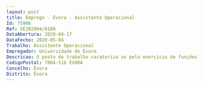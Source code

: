 ```yaml
--- 
layout: post
title: Emprego - Évora - Assistente Operacional
Id: 75906
Ref: OE202004/0180
DataAbertura: 2020-04-17
DataFecho: 2020-05-04
Trabalho: Assistente Operacional
Empregador: Universidade de Évora
Descricao: O posto de trabalho carateriza se pelo exercício de funções na carreira geral de assistente operacional, tal como descrito no anexo a que se refere o n.º 2 do artigo 88.º da Lei nº 35 2004, de 20 de junho nomeadamente, pelo exercício das seguintes funções  a) Condução e, manutenção de viaturas pesadas e ligeiras de passageiros, com vista à realização de visitas de estudo e outras saídas oficiais b) Zelar pela boa conservação e limpeza dos veículos c) Verificar os níveis de óleo, água e pressão dos pneus d) Zelar pela manutenção mecânica e pelas inspeções, respeitando os prazos estipulados para as intervenções e) Realização de tarefas necessárias ao funcionamento do serviço de acordo com a carreira e categoria de assistente operacional, tendo em conta que alguns destes trabalhos implicam esforço físico.
CodigoPostal: 7004-516 ÉVORA
Concelho: Évora
Distrito: Évora
--- 
```

